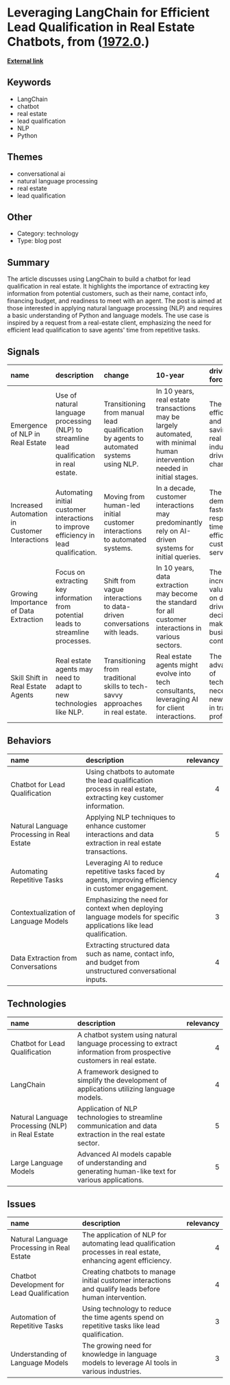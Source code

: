# __Leveraging LangChain for Efficient Lead Qualification in Real Estate Chatbots__, from ([1972.0](https://kghosh.substack.com/p/1972.0).)

__[External link](https://towardsdatascience.com/conversations-as-directed-graphs-with-lang-chain-46d70e1a846c)__



## Keywords

* LangChain
* chatbot
* real estate
* lead qualification
* NLP
* Python

## Themes

* conversational ai
* natural language processing
* real estate
* lead qualification

## Other

* Category: technology
* Type: blog post

## Summary

The article discusses using LangChain to build a chatbot for lead qualification in real estate. It highlights the importance of extracting key information from potential customers, such as their name, contact info, financing budget, and readiness to meet with an agent. The post is aimed at those interested in applying natural language processing (NLP) and requires a basic understanding of Python and language models. The use case is inspired by a request from a real-estate client, emphasizing the need for efficient lead qualification to save agents' time from repetitive tasks.

## Signals

| name                                          | description                                                                               | change                                                                                 | 10-year                                                                                                                   | driving-force                                                                               |   relevancy |
|:----------------------------------------------|:------------------------------------------------------------------------------------------|:---------------------------------------------------------------------------------------|:--------------------------------------------------------------------------------------------------------------------------|:--------------------------------------------------------------------------------------------|------------:|
| Emergence of NLP in Real Estate               | Use of natural language processing (NLP) to streamline lead qualification in real estate. | Transitioning from manual lead qualification by agents to automated systems using NLP. | In 10 years, real estate transactions may be largely automated, with minimal human intervention needed in initial stages. | The need for efficiency and time-saving in the real estate industry drives this change.     |           4 |
| Increased Automation in Customer Interactions | Automating initial customer interactions to improve efficiency in lead qualification.     | Moving from human-led initial customer interactions to automated systems.              | In a decade, customer interactions may predominantly rely on AI-driven systems for initial queries.                       | The growing demand for faster response times and efficiency in customer service.            |           5 |
| Growing Importance of Data Extraction         | Focus on extracting key information from potential leads to streamline processes.         | Shift from vague interactions to data-driven conversations with leads.                 | In 10 years, data extraction may become the standard for all customer interactions in various sectors.                    | The increasing value placed on data-driven decision-making in business contexts.            |           4 |
| Skill Shift in Real Estate Agents             | Real estate agents may need to adapt to new technologies like NLP.                        | Transitioning from traditional skills to tech-savvy approaches in real estate.         | Real estate agents might evolve into tech consultants, leveraging AI for client interactions.                             | The rapid advancement of technology necessitates new skill sets in traditional professions. |           3 |

## Behaviors

| name                                       | description                                                                                                        |   relevancy |
|:-------------------------------------------|:-------------------------------------------------------------------------------------------------------------------|------------:|
| Chatbot for Lead Qualification             | Using chatbots to automate the lead qualification process in real estate, extracting key customer information.     |           4 |
| Natural Language Processing in Real Estate | Applying NLP techniques to enhance customer interactions and data extraction in real estate transactions.          |           5 |
| Automating Repetitive Tasks                | Leveraging AI to reduce repetitive tasks faced by agents, improving efficiency in customer engagement.             |           4 |
| Contextualization of Language Models       | Emphasizing the need for context when deploying language models for specific applications like lead qualification. |           3 |
| Data Extraction from Conversations         | Extracting structured data such as name, contact info, and budget from unstructured conversational inputs.         |           4 |

## Technologies

| name                                             | description                                                                                                          |   relevancy |
|:-------------------------------------------------|:---------------------------------------------------------------------------------------------------------------------|------------:|
| Chatbot for Lead Qualification                   | A chatbot system using natural language processing to extract information from prospective customers in real estate. |           4 |
| LangChain                                        | A framework designed to simplify the development of applications utilizing language models.                          |           4 |
| Natural Language Processing (NLP) in Real Estate | Application of NLP technologies to streamline communication and data extraction in the real estate sector.           |           5 |
| Large Language Models                            | Advanced AI models capable of understanding and generating human-like text for various applications.                 |           5 |

## Issues

| name                                       | description                                                                                                    |   relevancy |
|:-------------------------------------------|:---------------------------------------------------------------------------------------------------------------|------------:|
| Natural Language Processing in Real Estate | The application of NLP for automating lead qualification processes in real estate, enhancing agent efficiency. |           4 |
| Chatbot Development for Lead Qualification | Creating chatbots to manage initial customer interactions and qualify leads before human intervention.         |           4 |
| Automation of Repetitive Tasks             | Using technology to reduce the time agents spend on repetitive tasks like lead qualification.                  |           3 |
| Understanding of Language Models           | The growing need for knowledge in language models to leverage AI tools in various industries.                  |           3 |